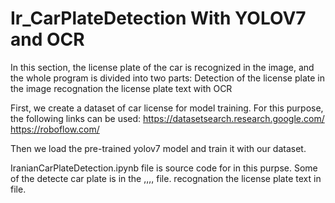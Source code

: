 # Ir_CarPlateDetection With YOLOV7 and OCR

In this section, the license plate of the car is recognized in the image, and the whole program is divided into two parts:
Detection of the license plate in the image
recognation the license plate text with OCR

First, we create a dataset of car license for model training. For this purpose, the following links can be used:
https://datasetsearch.research.google.com/
https://roboflow.com/

Then we load the pre-trained yolov7 model and train it with our dataset.

IranianCarPlateDetection.ipynb file is source code for in this purpse.
Some of the detecte car plate is in the ,,,, file.
recognation the license plate text in file.
